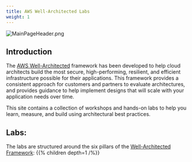 ```yaml
---
title: AWS Well-Architected Labs
weight: 1
---
```


![MainPageHeader.png](images/MainPageHeader.png)

## Introduction
The [AWS Well-Architected](https://aws.amazon.com/well-architected) framework has been developed to help cloud architects build the most secure, high-performing, resilient, and efficient infrastructure possible for their applications. This framework provides a consistent approach for customers and partners to evaluate architectures, and provides guidance to help implement designs that will scale with your application needs over time.

This site contains a collection of workshops and hands-on labs to help you learn, measure, and build using architectural best practices.

## Labs:
The labs are structured around the six pillars of the [Well-Architected Framework](https://aws.amazon.com/well-architected):
{{% children depth=1 /%}}
